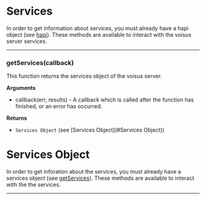 # Services

In order to get information about services, you must already have a hapi object (see [hapi][docs_hapi]). These methods are available to interact with the voisus server services. 

---------------------------------------

### getServices(callback)

This function returns the services object of the voisus server.

__Arguments__

* callback(err, results) - A callback which is called after the function has finished, or an error has occurred.

__Returns__

* `Services Object` (see [Services Object](#Services Object))


# Services Object

In order to get inforation about the services, you must already have a services object (see [getServices](#getServices)). These methods are available to interact with the the services.

---------------------------------------

[docs_hapi]: https://github.com/astilabs/node-voisus/blob/master/docs/hapi.md
